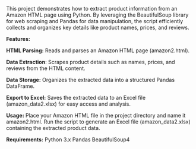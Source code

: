 This project demonstrates how to extract product information from an Amazon HTML page using Python. By leveraging the BeautifulSoup library for web scraping and Pandas for data manipulation, the script efficiently collects and organizes key details like product names, prices, and reviews.

**Features:**

**HTML Parsing:** Reads and parses an Amazon HTML page (amazon2.html).

**Data Extraction**: Scrapes product details such as names, prices, and reviews from the HTML content.

**Data Storage:** Organizes the extracted data into a structured Pandas DataFrame.

**Export to Excel:** Saves the extracted data to an Excel file (amazon_data2.xlsx) for easy access and analysis.

**Usage:**
Place your Amazon HTML file in the project directory and name it amazon2.html.
Run the script to generate an Excel file (amazon_data2.xlsx) containing the extracted product data.

**Requirements:**
Python 3.x
Pandas
BeautifulSoup4
